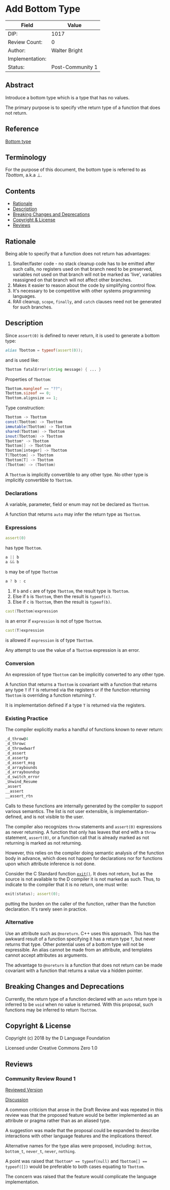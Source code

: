 # Add Bottom Type

| Field           | Value                                                           |
|-----------------|-----------------------------------------------------------------|
| DIP:            | 1017                                                            |
| Review Count:   | 0                                                               |
| Author:         | Walter Bright                                                   |
| Implementation: |                                                                 |
| Status:         | Post-Community 1                                                |

## Abstract

Introduce a bottom type which is a type that has no values.

The primary purpose is to specify vthe return type of a function that does not return.

## Reference

[Bottom type](https://en.wikipedia.org/wiki/Bottom_type)

## Terminology

For the purpose of this document, the bottom type is referred to as *Tbottom*, a.k.a &perp;.

## Contents
* [Rationale](#rationale)
* [Description](#description)
* [Breaking Changes and Deprecations](#breaking-changes-and-deprecations)
* [Copyright & License](#copyright--license)
* [Reviews](#reviews)

## Rationale

Being able to specify that a function does not return has advantages:

1. Smaller/faster code - no stack cleanup code has to be emitted after such calls, no registers used on that branch need to be preserved, variables not used on that branch will not be marked as 'live', variables reassigned on that branch will not affect other branches.
2. Makes it easier to reason about the code by simplifying control flow.
3. It's necessary to be competitive with other systems programming languages.
4. RAII cleanup, `scope`, `finally`, and `catch` clauses need not be generated for such branches.

## Description

Since `assert(0)` is defined to never return, it is used to generate a bottom type:

```d
alias Tbottom = typeof(assert(0));
```

and is used like:

```d
Tbottom fatalError(string message) { ... }
```

Properties of `Tbottom`:

```d
Tbottom.mangleof == "??";
Tbottom.sizeof == 0;
Tbottom.alignsize == 1;
```

Type construction:

```d
Tbottom -> Tbottom
const(Tbottom) -> Tbottom
immutable(Tbottom) -> Tbottom
shared(Tbottom) -> Tbottom
inout(Tbottom) -> Tbottom
Tbottom* -> Tbottom
Tbottom[] -> Tbottom
Tbottom[integer] -> Tbottom
T[Tbottom] -> Tbottom
Tbottom[T] -> Tbottom
(Tbottom) -> (Tbottom)
```

A `Tbottom` is implicitly convertible to any other type. No other type is implicitly convertible to `Tbottom`.

### Declarations

A variable, parameter, field or enum may not be declared as `Tbottom`.

A function that returns `auto` may infer the return type as `Tbottom`.

### Expressions

```d
assert(0)
```
has type `Tbottom`.

```d
a || b
a && b
```
`b` may be of type `Tbottom`

```d
a ? b : c
```

1. If `b` and `c` are of type `Tbottom`, the result type is `Tbottom`.
2. Else if `b` is `Tbottom`, then the result is `typeof(c)`.
3. Else if `c` is `Tbottom`, then the result is `typeof(b)`.

```d
cast(Tbottom)expression
```
is an error if `expression` is not of type `Tbottom`.

```d
cast(T)expression
```
is allowed if `expression` is of type `Tbottom`.

Any attempt to use the value of a `Tbottom` expression is an error.

### Conversion

An expression of type `Tbottom` can be implicitly converted to any other type.

A function that returns a `Tbottom` is covariant with a function that returns any type `T` if `T` is returned via the registers or if the function returning `Tbottom` is overriding a function returning `T`.

It is implementation defined if a type `T` is returned via the registers.

### Existing Practice

The compiler explicitly marks a handful of functions known to never return:

```d
_d_throw@4
_d_throwc
_d_throwdwarf
_d_assert
_d_assertp
_d_assert_msg
_d_arraybounds
_d_arrayboundsp
_d_switch_error
_Unwind_Resume
_assert
__assert
__assert_rtn
```
Calls to these functions are internally generated by the compiler to support various semantics. The list is not user extensible, is implementation-defined, and is not visible to the user.

The compiler also recognizes `throw` statements and `assert(0)` expressions as never returning. A function that only has leaves that end with a `throw` statement, `assert(0)`, or a function call that is already marked as not returning is marked as not returning.

However, this relies on the compiler doing semantic analysis of the function body in advance, which does not happen for declarations nor for functions upon which attribute inference is not done.

Consider the C Standard function [`exit()`](https://www.tutorialspoint.com/c_standard_library/c_function_exit.htm). It does not return, but as the source is not available to the D compiler it is not marked as such. Thus, to indicate to the compiler that it is no return, one must write:

```d
exit(status); assert(0);
```

putting the burden on the caller of the function, rather than the function declaration. It's rarely seen in practice.

### Alternative

Use an attribute such as `@noreturn`. C++ uses this approach. This has the awkward result of a function specifying it has a return type `T`, but never returns that type. Other potential uses of a bottom type will not be expressible. An alias cannot be made from an attribute, and templates cannot accept attributes as arguments.

The advantage to `@noreturn` is a function that does not return can be made covariant with a function that returns a value via a hidden pointer.

## Breaking Changes and Deprecations

Currently, the return type of a function declared with an `auto` return type is inferred to be `void` when no value is returned. With this proposal, such functions may be inferred to return `Tbottom`.

## Copyright & License

Copyright (c) 2018 by the D Language Foundation

Licensed under Creative Commons Zero 1.0

## Reviews

### Community Review Round 1
[Reviewed Version](https://github.com/dlang/DIPs/blob/8274b0f600075e4553b41c31f4b77be2d917bb40/DIPs/DIP1017.md)

[Discussion](https://forum.dlang.org/post/bvyzkatgwlkiserqrcwk@forum.dlang.org)

A common criticism that arose in the Draft Review and was repeated in this review was that the proposed feature would be better implemented as an attribute or pragma rather than as an aliased type.

A suggestion was made that the proposal could be expanded to describe interactions with other language features and the implications thereof.

Alternative names for the type alias were proposed, including: `Bottom`, `bottom_t`, `never_t`, `never`, `nothing`.

A point was raised that `Tbottom* == typeof(null)` and `Tbottom[] == typeof([])` would be preferable to both cases equating to `Tbottom`.

The concern was raised that the feature would complicate the language implementation.